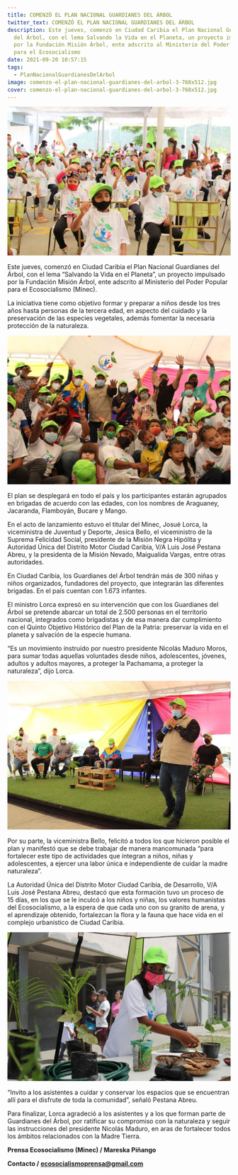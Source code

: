 ```yaml
---
title: COMENZÓ EL PLAN NACIONAL GUARDIANES DEL ÁRBOL
twitter_text: COMENZÓ EL PLAN NACIONAL GUARDIANES DEL ÁRBOL
description: Este jueves, comenzó en Ciudad Caribia el Plan Nacional Guardianes
  del Árbol, con el lema Salvando la Vida en el Planeta, un proyecto impulsado
  por la Fundación Misión Árbol, ente adscrito al Ministerio del Poder Popular
  para el Ecosocialismo
date: 2021-09-20 10:57:15
tags:
  - PlanNacionalGuardianesDelArbol
image: comenzo-el-plan-nacional-guardianes-del-arbol-3-768x512.jpg
cover: comenzo-el-plan-nacional-guardianes-del-arbol-3-768x512.jpg
---
```

![Minec4](comenzo-el-plan-nacional-guardianes-del-arbol-3-768x512.jpg)

Este jueves, comenzó en Ciudad Caribia el Plan Nacional Guardianes del Árbol, con el lema “Salvando la Vida en el Planeta”, un proyecto impulsado por la Fundación Misión Árbol, ente adscrito al Ministerio del Poder Popular para el Ecosocialismo (Minec).

La iniciativa tiene como objetivo formar y preparar a niños desde los tres años hasta personas de la tercera edad, en aspecto del cuidado y la preservación de las especies vegetales, además fomentar la necesaria protección de la naturaleza.

![Minec3](comenzo-el-plan-nacional-guardianes-del-arbol-1.jpg)

El plan se desplegará en todo el país y los participantes estarán agrupados en brigadas de acuerdo con las edades, con los nombres de Araguaney, Jacaranda, Flamboyán, Bucare y Mango.

En el acto de lanzamiento estuvo el titular del Minec, Josué Lorca, la viceministra de Juventud y Deporte, Jesica Bello, el viceministro de la Suprema Felicidad Social, presidente de la Misión Negra Hipólita y Autoridad Única del Distrito Motor Ciudad Caribia, V/A Luis José Pestana Abreu, y la presidenta de la Misión Nevado, Maigualida Vargas, entre otras autoridades.

En Ciudad Caribia, los Guardianes del Árbol tendrán más de 300 niñas y niños organizados, fundadores del proyecto, que integrarán las diferentes brigadas. En el país cuentan con 1.673 infantes.

El ministro Lorca expresó en su intervención que con los Guardianes del Árbol se pretende abarcar un total de 2.500 personas en el territorio nacional, integrados como brigadistas y de esa manera dar cumplimiento con el Quinto Objetivo Histórico del Plan de la Patria: preservar la vida en el planeta y salvación de la especie humana.

“Es un movimiento instruido por nuestro presidente Nicolás Maduro Moros, para sumar todas aquellas voluntades desde niños, adolescentes, jóvenes, adultos y adultos mayores, a proteger la Pachamama, a proteger la naturaleza”, dijo Lorca.

![Minec1](comenzo-el-plan-nacional-guardianes-del-arbol-2-768x512.jpg)

Por su parte, la viceministra Bello, felicitó a todos los que hicieron posible el plan y manifestó que se debe trabajar de manera mancomunada “para fortalecer este tipo de actividades que integran a niños, niñas y adolescentes, a ejercer una labor única e independiente de cuidar la madre naturaleza”.

La Autoridad Única del Distrito Motor Ciudad Caribia, de Desarrollo, V/A Luis José Pestana Abreu, destacó que esta formación tuvo un proceso de 15 días, en los que se le inculcó a los niños y niñas, los valores humanistas del Ecosocialismo, a la espera de que cada uno con su granito de arena, y el aprendizaje obtenido, fortalezcan la flora y la fauna que hace vida en el complejo urbanístico de Ciudad Caribia.

![Minec2](comenzo-el-plan-nacional-guardianes-del-arbol-4-768x512.jpg)

“Invito a los asistentes a cuidar y conservar los espacios que se encuentran allí para el disfrute de toda la comunidad”, señaló Pestana Abreu.

Para finalizar, Lorca agradeció a los asistentes y a los que forman parte de Guardianes del Árbol, por ratificar su compromiso con la naturaleza y seguir las instrucciones del presidente Nicolás Maduro, en aras de fortalecer todos los ámbitos relacionados con la Madre Tierra.

**Prensa Ecosocialismo (Minec) / Mareska Piñango**

**Contacto / ecosocialismoprensa@gmail.com**